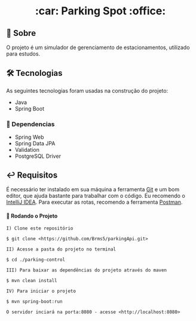 <h1 align="center"> :car: Parking Spot :office:</h1>

## :notebook: Sobre

O projeto é um simulador de gerenciamento de estacionamentos, utilizado para estudos.

## :hammer_and_wrench: Tecnologias

As seguintes tecnologias foram usadas na construção do projeto:

- Java
- Spring Boot

### :scroll: Dependencias

- Spring Web
- Spring Data JPA
- Validation
- PostgreSQL Driver

## 	:leftwards_arrow_with_hook: Requisitos

É necessário ter instalado em sua máquina a ferramenta [Git](https://git-scm.com/) e um bom editor, que ajuda bastante para trabalhar com o código. Eu recomendo o [IntelliJ IDEA](https://www.jetbrains.com/idea/).
Para executar as rotas, recomendo a ferramenta [Postman](https://www.postman.com/).

#### :checkered_flag: Rodando o Projeto

```
I) Clone este repositório

$ git clone <https://github.com/Brms5/parkingApi.git>

II) Acesse a pasta do projeto no terminal

$ cd ./parking-control

III) Para baixar as dependências do projeto através do maven

$ mvn clean install

IV) Para iniciar o projeto

$ mvn spring-boot:run

O servidor inciará na porta:8080 - acesse <http://localhost:8080>
```
